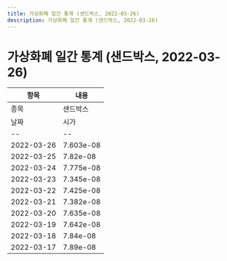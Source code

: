 ```yaml
---
title: 가상화폐 일간 통계 (샌드박스, 2022-03-26)
description: 가상화폐 일간 통계 (샌드박스, 2022-03-26)
---
```


가상화폐 일간 통계 (샌드박스, 2022-03-26)
===

|항목|내용|
|--|--|
|종목|샌드박스||마켓|BTC-SAND||종류|일 단위 캔들||기간|2022-03-17T09:00:00 - 2022-03-26T09:00:00|
|날짜|시가|저가|고가|종가|비고|
|--|--|--|--|--|--|
|2022-03-26|7.603e-08|7.571000000000001e-08|7.604e-08|7.571000000000001e-08|    |
|2022-03-25|7.82e-08|7.571000000000001e-08|7.889e-08|7.665e-08|    |
|2022-03-24|7.775e-08|7.659e-08|8.192999999999999e-08|7.808e-08|    |
|2022-03-23|7.345e-08|7.345e-08|7.865999999999999e-08|7.710000000000001e-08|    |
|2022-03-22|7.425e-08|7.321e-08|7.596e-08|7.345e-08|    |
|2022-03-21|7.382e-08|7.34e-08|7.562e-08|7.559e-08|    |
|2022-03-20|7.635e-08|7.464e-08|7.635e-08|7.464e-08|    |
|2022-03-19|7.642e-08|7.52e-08|7.783e-08|7.666e-08|    |
|2022-03-18|7.84e-08|7.488999999999999e-08|7.84e-08|7.723000000000001e-08|    |
|2022-03-17|7.89e-08|7.703e-08|8.220000000000001e-08|7.88e-08|    |
